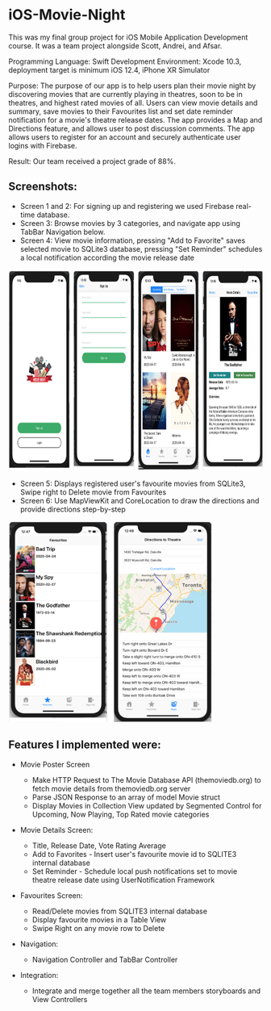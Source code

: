 # iOS-Movie-Night
This was my final group project for iOS Mobile Application Development course. It was a team project alongside Scott, Andrei, and Afsar.

Programming Language: Swift
Development Environment: Xcode 10.3, deployment target is minimum iOS 12.4, iPhone XR Simulator

Purpose: The purpose of our app is to help users plan their movie night by discovering movies that are currently playing in theatres, soon to be in theatres, and highest rated movies of all. Users can view movie details and summary, save movies to their Favourites list and set date reminder notification for a movie's theatre release dates. The app provides a Map and Directions feature, and allows user to post discussion comments. The app allows users to register for an account and securely authenticate user logins with Firebase.

Result: Our team received a project grade of 88%.
    
## Screenshots:

- Screen 1 and 2: For signing up and registering we used Firebase real-time database. 
- Screen 3: Browse movies by 3 categories, and navigate app using TabBar Navigation below.
- Screen 4: View movie information, pressing "Add to Favorite" saves selected movie to SQLite3 database, pressing "Set Reminder" schedules a local notification according the movie release date
<img src="screenshots/screens1.png" height="400" alt="UI Screens of Login, Register, Movie Collections, Movie Details">

- Screen 5: Displays registered user's favourite movies from SQLite3, Swipe right to Delete movie from Favourites
- Screen 6: Use MapViewKit and CoreLocation to draw the directions and provide directions step-by-step
<img src="screenshots/screens2.png" height="400" alt="UI Screens of Favorites, Map Get Directions">

## Features I implemented were:

  - Movie Poster Screen 
    - Make HTTP Request to The Movie Database API (themoviedb.org) to fetch movie details from themoviedb.org server
    - Parse JSON Response to an array of model Movie struct
    - Display Movies in Collection View updated by Segmented Control for Upcoming, Now Playing, Top Rated movie categories
    
  - Movie Details Screen:
    - Title, Release Date, Vote Rating Average
    - Add to Favorites - Insert user's favourite movie id to SQLITE3 internal database
    - Set Reminder - Schedule local push notifications set to movie theatre release date using UserNotification Framework
    
  - Favourites Screen:
    - Read/Delete movies from SQLITE3 internal database
    - Display favourite movies in a Table View
    - Swipe Right on any movie row to Delete
    
  - Navigation:
    - Navigation Controller and TabBar Controller
    
  - Integration:
    - Integrate and merge together all the team members storyboards and View Controllers

